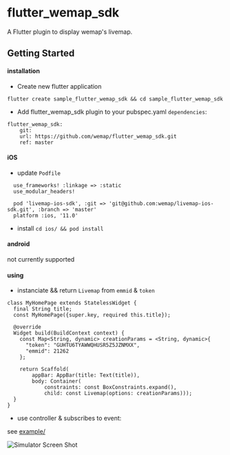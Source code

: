 # flutter_wemap_sdk

A Flutter plugin to display wemap's livemap.

## Getting Started

#### installation

- Create new flutter application
```
flutter create sample_flutter_wemap_sdk && cd sample_flutter_wemap_sdk
```

- Add flutter_wemap_sdk plugin to your pubspec.yaml `dependencies`:
```
flutter_wemap_sdk:
    git:
    url: https://github.com/wemap/flutter_wemap_sdk.git
    ref: master
```

#### iOS

- update `Podfile`
```
  use_frameworks! :linkage => :static
  use_modular_headers!

  pod 'livemap-ios-sdk', :git => 'git@github.com:wemap/livemap-ios-sdk.git', :branch => 'master'
  platform :ios, '11.0'
```

- install 
`cd ios/ && pod install`


#### android

not currently supported


#### using


- instanciate && return `Livemap` from `emmid` & `token`

```
class MyHomePage extends StatelessWidget {
  final String title;
  const MyHomePage({super.key, required this.title});

  @override
  Widget build(BuildContext context) {
    const Map<String, dynamic> creationParams = <String, dynamic>{
      "token": "GUHTU6TYAWWQHUSR5Z5JZNMXX",
      "emmid": 21262
    };

    return Scaffold(
        appBar: AppBar(title: Text(title)),
        body: Container(
            constraints: const BoxConstraints.expand(),
            child: const Livemap(options: creationParams)));
  }
}
```

- use controller & subscribes to event:

see [example/](example/lib/map_view.dart)

![Simulator Screen Shot](https://user-images.githubusercontent.com/9257198/220157247-e55a1889-9470-4f6a-8afb-f58d94fe565d.png)
